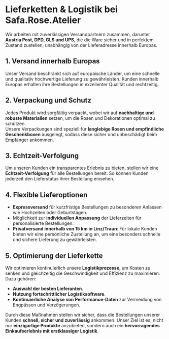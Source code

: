 # Lieferketten & Logistik bei Safa.Rose.Atelier

Wir arbeiten mit zuverlässigen Versandpartnern zusammen, darunter **Austria Post, DPD, GLS und UPS**, die die Ware sicher und in perfektem Zustand zustellen, unabhängig von der Lieferadresse innerhalb Europas.

## 1. Versand innerhalb Europas  
Unser Versand beschränkt sich auf europäische Länder, um eine schnelle und qualitativ hochwertige Lieferung zu gewährleisten. Kunden innerhalb Europas erhalten ihre Bestellungen in exzellenter Qualität und rechtzeitig.

## 2. Verpackung und Schutz  
Jedes Produkt wird sorgfältig verpackt, wobei wir auf **nachhaltige und robuste Materialien** setzen, um die Rosen und Dekorationen optimal zu schützen.  
Unsere Verpackungen sind speziell für **langlebige Rosen und empfindliche Geschenkboxen** ausgelegt, sodass diese sicher und unbeschädigt beim Empfänger ankommen.

## 3. Echtzeit-Verfolgung  
Um unseren Kunden ein transparentes Erlebnis zu bieten, stellen wir eine **Echtzeit-Verfolgung** für alle Bestellungen bereit. So können Kunden jederzeit den Lieferstatus ihrer Bestellung einsehen.

## 4. Flexible Lieferoptionen  
- **Expressversand** für kurzfristige Bestellungen zu besonderen Anlässen wie Hochzeiten oder Geburtstagen.  
- Möglichkeit zur **individuellen Anpassung** der Lieferzeiten für personalisierte Bestellungen.  
- **Privatversand innerhalb von 15 km in Linz/Traun**: Für lokale Kunden bieten wir eine persönliche Zustellung an, um eine besonders schnelle und sichere Lieferung zu gewährleisten.

## 5. Optimierung der Lieferkette  
Wir optimieren kontinuierlich unsere **Logistikprozesse**, um Kosten zu senken und gleichzeitig die Geschwindigkeit und Effizienz zu maximieren. Dazu gehören:  
- **Auswahl der besten Lieferanten**.  
- **Nutzung fortschrittlicher Logistiksoftware**.  
- **Kontinuierliche Analyse von Performance-Daten** zur Vermeidung von Engpässen und Verzögerungen.

Durch diese Maßnahmen stellen wir sicher, dass die Bestellungen unserer Kunden **schnell, sicher und zuverlässig** ankommen. Unser Ziel ist es, nicht nur **einzigartige Produkte** anzubieten, sondern auch ein **hervorragendes Einkaufserlebnis mit erstklassiger Logistik**.
